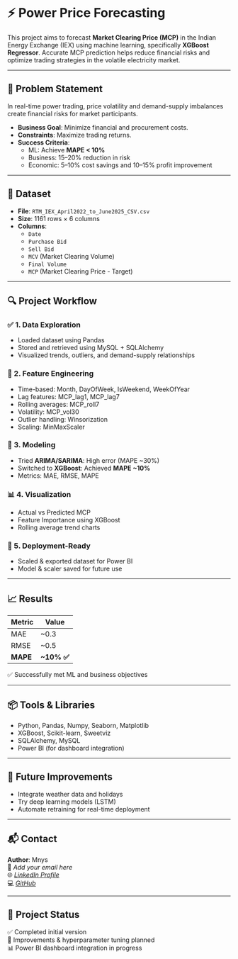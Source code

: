 # ⚡ Power Price Forecasting 

This project aims to forecast **Market Clearing Price (MCP)** in the Indian Energy Exchange (IEX) using machine learning, specifically **XGBoost Regressor**. Accurate MCP prediction helps reduce financial risks and optimize trading strategies in the volatile electricity market.

---

## 🧠 Problem Statement

In real-time power trading, price volatility and demand-supply imbalances create financial risks for market participants.

- **Business Goal**: Minimize financial and procurement costs.
- **Constraints**: Maximize trading returns.
- **Success Criteria**:
  - ML: Achieve **MAPE < 10%**
  - Business: 15–20% reduction in risk
  - Economic: 5–10% cost savings and 10–15% profit improvement

---

## 📁 Dataset

- **File**: `RTM_IEX_April2022_to_June2025_CSV.csv`
- **Size**: 1161 rows × 6 columns
- **Columns**:
  - `Date`
  - `Purchase Bid`
  - `Sell Bid`
  - `MCV` (Market Clearing Volume)
  - `Final Volume`
  - `MCP` (Market Clearing Price - Target)

---

## 🔍 Project Workflow

### ✅ 1. Data Exploration
- Loaded dataset using Pandas
- Stored and retrieved using MySQL + SQLAlchemy
- Visualized trends, outliers, and demand-supply relationships

### 🧱 2. Feature Engineering
- Time-based: Month, DayOfWeek, IsWeekend, WeekOfYear
- Lag features: MCP_lag1, MCP_lag7
- Rolling averages: MCP_roll7
- Volatility: MCP_vol30
- Outlier handling: Winsorization
- Scaling: MinMaxScaler

### 🧪 3. Modeling
- Tried **ARIMA/SARIMA**: High error (MAPE ~30%)
- Switched to **XGBoost**: Achieved **MAPE ~10%**
- Metrics: MAE, RMSE, MAPE

### 📊 4. Visualization
- Actual vs Predicted MCP
- Feature Importance using XGBoost
- Rolling average trend charts

### 💾 5. Deployment-Ready
- Scaled & exported dataset for Power BI
- Model & scaler saved for future use

---

## 📈 Results

| Metric  | Value     |
|---------|-----------|
| MAE     | ~0.3      |
| RMSE    | ~0.5      |
| **MAPE**| **~10% ✅**|

✅ Successfully met ML and business objectives

---

## 📦 Tools & Libraries

- Python, Pandas, Numpy, Seaborn, Matplotlib
- XGBoost, Scikit-learn, Sweetviz
- SQLAlchemy, MySQL
- Power BI (for dashboard integration)

---

## 📌 Future Improvements

- Integrate weather data and holidays
- Try deep learning models (LSTM)
- Automate retraining for real-time deployment

---

## 📬 Contact

**Author**: Mnys  
📧 *Add your email here*  
🌐 *[LinkedIn Profile](https://www.linkedin.com/)*  
💻 *[GitHub](https://github.com/yourprofile)*

---

## 🏁 Project Status

✅ Completed initial version  
🔁 Improvements & hyperparameter tuning planned  
📊 Power BI dashboard integration in progress

